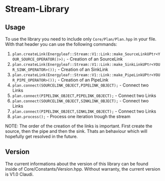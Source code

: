 # Stream-Library

## Usage
To use the library you need to include only <code>Core/Plan/Plan.hpp</code> in your file.
With that header you can use the following commands:
<ol>
	<li><code>plan.createLink(Energyleaf::Stream::V1::Link::make_SourceLinkUPtr&lt;YOUR_SOURCE_OPERATOR()>);</code> - Creation of an SourceLink</li>
	<li><code>plan.createLink(Energyleaf::Stream::V1::Link::make_SinkLinkUPtr&lt;YOUR_SINK_OPERATOR>());</code> - Creation of an SinkLink</li>
	<li><code>plan.createLink(Energyleaf::Stream::V1::Link::make_PipeLinkUPtr&lt;YOUR_PIPE_OPERATOR>());</code> - Creation of an PipeLink</li>
	<li><code>plan.connect(SOURCELINK_OBJECT,PIPELINK_OBJECT);</code> - Connect two Links</li>
	<li><code>plan.connect(PIPELINK_OBJECT,PIPELINK_OBJECT);</code> - Connect two Links</li>
	<li><code>plan.connect(SOURCELINK_OBJECT,SINKLINK_OBJECT);</code> - Connect two Links</li>
	<li><code>plan.connect(PIPELINK_OBJECT,SINKLINK_OBJECT);</code> - Connect two Links</li>
	<li><code>plan.process();</code> - Process one iteration trough the stream</li>
</ol>

NOTE: The order of the creation of the links is important. First create the source, then the pipe and then the sink.
Thats an behaviour which will hopefully get resolved in the future.

## Version
The current informations about the version of this library can be found inside of Core/Constants/Version.hpp.
Without warranty, the current version is V1.0 Claudi.
